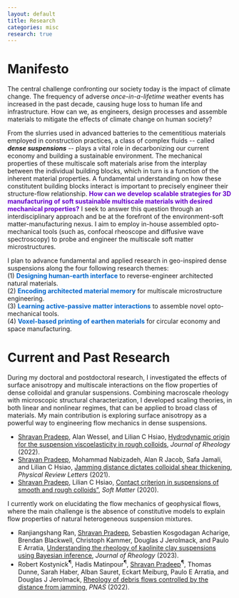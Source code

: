 ```yaml
---
layout: default
title: Research
categories: misc
research: true
---
```

# Manifesto
The central challenge confronting our society today is the impact of climate change. The frequency of adverse <i>once-in-a-lifetime</i> weather events has increased in the past decade, causing huge loss to human life and infrastructure. How can we, as engineers, design processes and assemble materials to mitigate the effects of climate change on human society?

From the slurries used in advanced batteries to the cementitious materials employed in construction practices, a class of complex fluids -- called <b><i>dense suspensions</i></b> -- plays a vital role in decarbonizing our current economy and building a sustainable environment. The mechanical properties of these multiscale soft materials arise from the interplay between the individual building blocks, which in turn is a function of the inherent material properties. A fundamental understanding on how these constitutent building blocks interact is important to precisely engineer their structure-flow relationship. <font color="#6600CC"><b>How can we develop scalable strategies for 3D manufacturing of soft sustainable multiscale materials with desired mechanical properties?</b></font> I seek to answer this question through an interdisciplinary approach and be at the forefront of the environment-soft matter-manufacturing nexus. I aim to employ in-house assembled opto-mechanical tools (such as, confocal rheoscope and diffusive wave spectroscopy) to probe and engineer the multiscale soft matter microstructures.  

I plan to advance fundamental and applied research in geo-inspired dense suspensions along the four following research themes:<br>
(1) <font color="#0066CC"><b>Designing human-earth interface</b></font> to reverse-engineer architected natural materials.<br>
(2) <font color="#0066CC"><b>Encoding architected material memory</b></font> for multiscale microstructure engineering.<br>
(3) <font color="#0066CC"><b>Learning active-passive matter interactions</b></font> to assemble novel opto-mechanical tools.<br>
(4) <font color="#0066CC"><b>Voxel-based printing of earthen materials</b></font> for circular economy and space manufacturing.
# Current and Past Research
During my doctoral and postdoctoral research, I investigated the effects of surface anisotropy and multiscale interactions on the flow properties of dense colloidal and granular suspensions. Combining macroscale rheology with microscopic structural characterization, I developed scaling theories, in both linear and nonlinear regimes, that can be applied to broad class of materials. My main contribution is exploring surface anisotropy as a powerful way to engineering flow mechanics in dense suspensions.<br>
<ul>
    <li><u>Shravan Pradeep</u>, Alan Wessel, and Lilian C Hsiao, <a href="https://sor.scitation.org/doi/full/10.1122/8.0000424">Hydrodynamic origin for the suspension viscoelasticity in rough colloids</a>, <i>Journal of Rheology</i> (2022).</li>
    <li> <u>Shravan Pradeep</u>, Mohammad Nabizadeh, Alan R Jacob, Safa Jamali, and Lilian C Hsiao, <a href="https://journals.aps.org/prl/abstract/10.1103/PhysRevLett.127.158002">Jamming distance dictates colloidal shear thickening</a>, <i>Physical Review Letters</i> (2021).</li>
    <li><u>Shravan Pradeep</u>, Lilian C Hsiao, <a href="https://pubs.rsc.org/en/content/articlehtml/2020/sm/d0sm00072h">Contact criterion in suspensions of smooth and rough colloids”</a>, <i>Soft Matter</i> (2020).</li>
</ul>
I currently work on elucidating the flow mechanics of geophysical flows, where the main challenge is the absence of constitutive models to explain flow properties of natural heterogeneous suspension mixtures.<br>
<ul>
    <li>Ranjiangshang Ran, <u>Shravan Pradeep</u>, Sebastien Kosgodagan Acharige, Brendan Blackwell, Christoph Kammer, Douglas J Jerolmack, and Paulo E Arratia, <a href="https://sor.scitation.org/doi/full/10.1122/8.0000556">Understanding the rheology of kaolinite clay suspensions using Bayesian inference</a>, <i>Journal of Rheology</i> (2023).</li>
    <li>Robert Kostynick<sup>&#182;</sup>, Hadis Matinpour<sup>&#182;</sup>, <u>Shravan Pradeep</u><sup>&#182;</sup>, Thomas Dunne, Sarah Haber, Alban Sauret, Eckart Meiburg, Paulo E Arratia, and Douglas J Jerolmack, <a href="https://www.pnas.org/doi/abs/10.1073/pnas.2209109119">Rheology of debris flows controlled by the distance from jamming</a>, <i>PNAS</i> (2022).</li>
</ul>    
